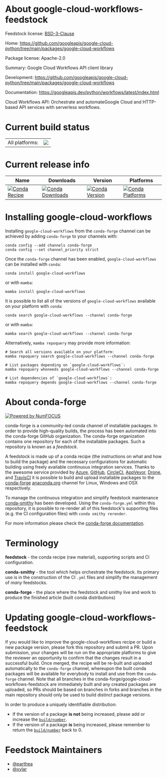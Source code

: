 About google-cloud-workflows-feedstock
======================================

Feedstock license: [BSD-3-Clause](https://github.com/conda-forge/google-cloud-workflows-feedstock/blob/main/LICENSE.txt)

Home: https://github.com/googleapis/google-cloud-python/tree/main/packages/google-cloud-workflows

Package license: Apache-2.0

Summary: Google Cloud Workflows API client library

Development: https://github.com/googleapis/google-cloud-python/tree/main/packages/google-cloud-workflows

Documentation: https://googleapis.dev/python/workflows/latest/index.html

Cloud Workflows API: Orchestrate and automateGoogle Cloud and HTTP-based
API services with serverless workflows.


Current build status
====================


<table><tr><td>All platforms:</td>
    <td>
      <a href="https://dev.azure.com/conda-forge/feedstock-builds/_build/latest?definitionId=12020&branchName=main">
        <img src="https://dev.azure.com/conda-forge/feedstock-builds/_apis/build/status/google-cloud-workflows-feedstock?branchName=main">
      </a>
    </td>
  </tr>
</table>

Current release info
====================

| Name | Downloads | Version | Platforms |
| --- | --- | --- | --- |
| [![Conda Recipe](https://img.shields.io/badge/recipe-google--cloud--workflows-green.svg)](https://anaconda.org/conda-forge/google-cloud-workflows) | [![Conda Downloads](https://img.shields.io/conda/dn/conda-forge/google-cloud-workflows.svg)](https://anaconda.org/conda-forge/google-cloud-workflows) | [![Conda Version](https://img.shields.io/conda/vn/conda-forge/google-cloud-workflows.svg)](https://anaconda.org/conda-forge/google-cloud-workflows) | [![Conda Platforms](https://img.shields.io/conda/pn/conda-forge/google-cloud-workflows.svg)](https://anaconda.org/conda-forge/google-cloud-workflows) |

Installing google-cloud-workflows
=================================

Installing `google-cloud-workflows` from the `conda-forge` channel can be achieved by adding `conda-forge` to your channels with:

```
conda config --add channels conda-forge
conda config --set channel_priority strict
```

Once the `conda-forge` channel has been enabled, `google-cloud-workflows` can be installed with `conda`:

```
conda install google-cloud-workflows
```

or with `mamba`:

```
mamba install google-cloud-workflows
```

It is possible to list all of the versions of `google-cloud-workflows` available on your platform with `conda`:

```
conda search google-cloud-workflows --channel conda-forge
```

or with `mamba`:

```
mamba search google-cloud-workflows --channel conda-forge
```

Alternatively, `mamba repoquery` may provide more information:

```
# Search all versions available on your platform:
mamba repoquery search google-cloud-workflows --channel conda-forge

# List packages depending on `google-cloud-workflows`:
mamba repoquery whoneeds google-cloud-workflows --channel conda-forge

# List dependencies of `google-cloud-workflows`:
mamba repoquery depends google-cloud-workflows --channel conda-forge
```


About conda-forge
=================

[![Powered by
NumFOCUS](https://img.shields.io/badge/powered%20by-NumFOCUS-orange.svg?style=flat&colorA=E1523D&colorB=007D8A)](https://numfocus.org)

conda-forge is a community-led conda channel of installable packages.
In order to provide high-quality builds, the process has been automated into the
conda-forge GitHub organization. The conda-forge organization contains one repository
for each of the installable packages. Such a repository is known as a *feedstock*.

A feedstock is made up of a conda recipe (the instructions on what and how to build
the package) and the necessary configurations for automatic building using freely
available continuous integration services. Thanks to the awesome service provided by
[Azure](https://azure.microsoft.com/en-us/services/devops/), [GitHub](https://github.com/),
[CircleCI](https://circleci.com/), [AppVeyor](https://www.appveyor.com/),
[Drone](https://cloud.drone.io/welcome), and [TravisCI](https://travis-ci.com/)
it is possible to build and upload installable packages to the
[conda-forge](https://anaconda.org/conda-forge) [anaconda.org](https://anaconda.org/)
channel for Linux, Windows and OSX respectively.

To manage the continuous integration and simplify feedstock maintenance
[conda-smithy](https://github.com/conda-forge/conda-smithy) has been developed.
Using the ``conda-forge.yml`` within this repository, it is possible to re-render all of
this feedstock's supporting files (e.g. the CI configuration files) with ``conda smithy rerender``.

For more information please check the [conda-forge documentation](https://conda-forge.org/docs/).

Terminology
===========

**feedstock** - the conda recipe (raw material), supporting scripts and CI configuration.

**conda-smithy** - the tool which helps orchestrate the feedstock.
                   Its primary use is in the construction of the CI ``.yml`` files
                   and simplify the management of *many* feedstocks.

**conda-forge** - the place where the feedstock and smithy live and work to
                  produce the finished article (built conda distributions)


Updating google-cloud-workflows-feedstock
=========================================

If you would like to improve the google-cloud-workflows recipe or build a new
package version, please fork this repository and submit a PR. Upon submission,
your changes will be run on the appropriate platforms to give the reviewer an
opportunity to confirm that the changes result in a successful build. Once
merged, the recipe will be re-built and uploaded automatically to the
`conda-forge` channel, whereupon the built conda packages will be available for
everybody to install and use from the `conda-forge` channel.
Note that all branches in the conda-forge/google-cloud-workflows-feedstock are
immediately built and any created packages are uploaded, so PRs should be based
on branches in forks and branches in the main repository should only be used to
build distinct package versions.

In order to produce a uniquely identifiable distribution:
 * If the version of a package **is not** being increased, please add or increase
   the [``build/number``](https://docs.conda.io/projects/conda-build/en/latest/resources/define-metadata.html#build-number-and-string).
 * If the version of a package **is** being increased, please remember to return
   the [``build/number``](https://docs.conda.io/projects/conda-build/en/latest/resources/define-metadata.html#build-number-and-string)
   back to 0.

Feedstock Maintainers
=====================

* [@parthea](https://github.com/parthea/)
* [@xylar](https://github.com/xylar/)

